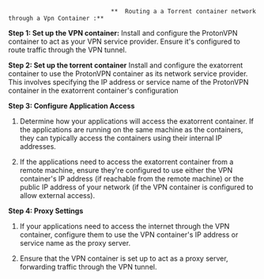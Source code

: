                                  **  Routing a a Torrent container network through a Vpn Container :**

**Step 1: Set up the VPN container:**
Install and configure the ProtonVPN container to act as your VPN service provider. Ensure it's configured to route traffic through the VPN tunnel.

**Step 2: Set up the torrent container**
Install and configure the exatorrent container to use the ProtonVPN container as its network service provider. This involves specifying the IP address or service name of the ProtonVPN container in the exatorrent container's configuration

**Step 3: Configure Application Access**
1) Determine how your applications will access the exatorrent container. If the applications are running on the same machine as the containers, they can typically access the containers using their internal IP addresses.

2) If the applications need to access the exatorrent container from a remote machine, ensure they're configured to use either the VPN container's IP address (if reachable from the remote machine) or the public IP address of your network (if the VPN container is configured to allow external access).

**Step 4: Proxy Settings**
1) If your applications need to access the internet through the VPN container, configure them to use the VPN container's IP address or service name as the proxy server.
   
2) Ensure that the VPN container is set up to act as a proxy server, forwarding traffic through the VPN tunnel.




